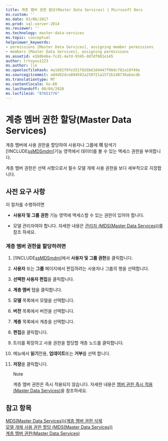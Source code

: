 ```yaml
---
title: 계층 멤버 권한 할당(Master Data Services) | Microsoft Docs
ms.custom: ''
ms.date: 03/06/2017
ms.prod: sql-server-2014
ms.reviewer: ''
ms.technology: master-data-services
ms.topic: conceptual
helpviewer_keywords:
- permissions [Master Data Services], assigning member permissions
- members [Master Data Services], assigning permissions
ms.assetid: e1b8b46a-7cd1-4a7d-9345-dd7df081e145
author: lrtoyou1223
ms.author: lle
ms.openlocfilehash: 4a1602f9fe351f826b63d4447f90dcf02a10f49e
ms.sourcegitcommit: ad4d92dce894592a259721a1571b1d8736abacdb
ms.translationtype: MT
ms.contentlocale: ko-KR
ms.lasthandoff: 08/04/2020
ms.locfileid: "87651776"
---
```

# <a name="assign-hierarchy-member-permissions-master-data-services"></a>계층 멤버 권한 할당(Master Data Services)
  계층 멤버에 사용 권한을 할당하여 사용자나 그룹에 **의** 탐색기 [!INCLUDE[ssMDSmdm](../includes/ssmdsmdm-md.md)]기능 영역에서 데이터를 볼 수 있는 액세스 권한을 부여합니다.  
  
 계층 멤버 권한은 선택 사항으로서 필수 모델 개체 사용 권한을 보다 세부적으로 지정합니다.  
  
## <a name="prerequisites"></a>사전 요구 사항  
 이 절차를 수행하려면  
  
-   **사용자 및 그룹 권한** 기능 영역에 액세스할 수 있는 권한이 있어야 합니다.  
  
-   모델 관리자여야 합니다. 자세한 내용은 [관리자 &#40;MDS(Master Data Services)&#41;](administrators-master-data-services.md)를 참조 하세요.  
  
### <a name="to-assign-hierarchy-member-permissions"></a>계층 멤버 권한을 할당하려면  
  
1.  [!INCLUDE[ssMDSmdm](../includes/ssmdsmdm-md.md)]에서 **사용자 및 그룹 권한**을 클릭합니다.  
  
2.  **사용자** 또는 **그룹** 페이지에서 편집하려는 사용자나 그룹의 행을 선택합니다.  
  
3.  **선택한 사용자 편집**을 클릭합니다.  
  
4.  **계층 멤버** 탭을 클릭합니다.  
  
5.  **모델** 목록에서 모델을 선택합니다.  
  
6.  **버전** 목록에서 버전을 선택합니다.  
  
7.  **계층** 목록에서 계층을 선택합니다.  
  
8.  **편집**을 클릭합니다.  
  
9. 트리를 확장하고 사용 권한을 할당할 계층 노드를 클릭합니다.  
  
10. 메뉴에서 **읽기**전용, **업데이트**또는 **거부**를 선택 합니다.  
  
11. **저장**을 클릭합니다.  
  
    > [!NOTE]  
    >  계층 멤버 권한은 즉시 적용되지 않습니다. 자세한 내용은 [멤버 권한 즉시 적용&#40;Master Data Services&#41;](../../2014/master-data-services/immediately-apply-member-permissions-master-data-services.md)을 참조하세요.  
  
## <a name="see-also"></a>참고 항목  
 [MDS(Master Data Services)&#41;&#40;계층 멤버 권한 삭제](../../2014/master-data-services/delete-hierarchy-member-permissions-master-data-services.md)   
 [모델 개체 사용 권한 할당 &#40;MDS(Master Data Services)&#41;](../../2014/master-data-services/assign-model-object-permissions-master-data-services.md)   
 [계층 멤버 권한&#40;Master Data Services&#41;](../../2014/master-data-services/hierarchy-member-permissions-master-data-services.md)  
  
  
